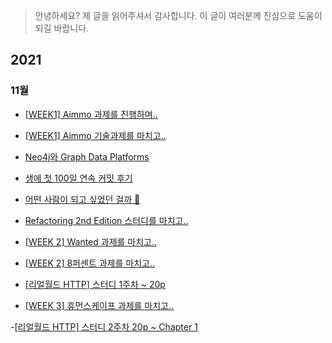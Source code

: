 > 안녕하세요? 제 글을 읽어주셔서 감사합니다. 이 글이 여러분께 진심으로 도움이 되길 바랍니다.

## 2021

### 11월

- [[WEEK1] Aimmo 과제를 진행하며..](https://medium.com/@godtaehee/week1-aimmo-%EA%B3%BC%EC%A0%9C%EB%A5%BC-%EC%A7%84%ED%96%89%ED%95%98%EB%A9%B0-b5a5476c85cc)

- [[WEEK1] Aimmo 기술과제를 마치고..](https://medium.com/@godtaehee/week1-aimmo-%EA%B8%B0%EC%88%A0%EA%B3%BC%EC%A0%9C%EB%A5%BC-%EB%A7%88%EC%B9%98%EA%B3%A0-67fffb08b47b)

- [Neo4j와 Graph Data Platforms](https://medium.com/@godtaehee/439fe012aaa4)

- [생에 첫 100일 연속 커밋 후기](https://medium.com/@godtaehee/%EC%83%9D%EC%97%90-%EC%B2%AB-100%EC%9D%BC-%EC%97%B0%EC%86%8D-%EC%BB%A4%EB%B0%8B-%ED%9B%84%EA%B8%B0-85ed6cd94f17)

- [어떤 사람이 되고 싶었던 걸까 🤔](https://medium.com/me/stats/post/bdaeaa61a6d3)

- [Refactoring 2nd Edition 스터디를 마치고..](https://medium.com/@godtaehee/refactoring-2nd-edition-%EC%8A%A4%ED%84%B0%EB%94%94%EB%A5%BC-%EB%A7%88%EC%B9%98%EA%B3%A0-cfb3edfe6f04)

- [[WEEK 2] Wanted 과제를 마치고..](https://medium.com/@godtaehee/week-2-wanted-%EA%B3%BC%EC%A0%9C%EB%A5%BC-%EB%A7%88%EC%B9%98%EA%B3%A0-41fa8998a4db)

- [[WEEK 2] 8퍼센트 과제를 마치고..](https://medium.com/@godtaehee/week-2-8%ED%8D%BC%EC%84%BC%ED%8A%B8-%EA%B3%BC%EC%A0%9C%EB%A5%BC-%EB%A7%88%EC%B9%98%EA%B3%A0-bfa973117985)
- [[리얼월드 HTTP] 스터디 1주차 ~ 20p](https://medium.com/@godtaehee/%EB%A6%AC%EC%96%BC%EC%9B%94%EB%93%9C-http-%EC%8A%A4%ED%84%B0%EB%94%94-1%EC%A3%BC%EC%B0%A8-20p-7c6aa9983caf)
- [[WEEK 3] 휴먼스케이프 과제를 마치고..](https://medium.com/@godtaehee/week-3-%ED%9C%B4%EB%A8%BC%EC%8A%A4%EC%BC%80%EC%9D%B4%ED%94%84-%EA%B3%BC%EC%A0%9C%EB%A5%BC-%EB%A7%88%EC%B9%98%EA%B3%A0-9435e4630ae)

-[[리얼월드 HTTP] 스터디 2주차 20p ~ Chapter 1](https://medium.com/@godtaehee/%EB%A6%AC%EC%96%BC%EC%9B%94%EB%93%9C-http-%EC%8A%A4%ED%84%B0%EB%94%94-2%EC%A3%BC%EC%B0%A8-20p-chapter-1-94c0bb29a7c5)
